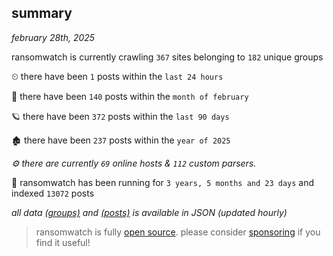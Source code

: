 
## summary
_february 28th, 2025_

ransomwatch is currently crawling `367` sites belonging to `182` unique groups

⏲ there have been `1` posts within the `last 24 hours`

🦈 there have been `140` posts within the `month of february`

🪐 there have been `372` posts within the `last 90 days`

🏚 there have been `237` posts within the `year of 2025`

_⚙️ there are currently `69` online hosts & `112` custom parsers._

🦕 ransomwatch has been running for `3 years, 5 months and 23 days` and indexed `13072` posts

_all data  [(groups)](http://ransomwhat.telemetry.ltd/groups) and [(posts)](http://ransomwhat.telemetry.ltd/posts) is available in JSON (updated hourly)_

> ransomwatch is fully [open source](https://github.com/joshhighet/ransomwatch#ransomwatch--). please consider [sponsoring](https://github.com/sponsors/joshhighet) if you find it useful!
